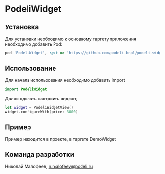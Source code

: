 # PodeliWidget

## Установка

Для установки необходимо к основному таргету приложения необходимо добавить Pod:
```ruby
pod 'PodeliWidget', :git => 'https://github.com/podeli-bnpl/podeli-widget-ios.git', :tag => '0.0.1''
```

## Использование

Для начала использования необходимо добавить import
```swift
import PodeliWidget

```
Далее сделать настроить виджет, 
```swift
let widget = PodeliWidgetView()
widget.configureWith(price: 3000)
```

## Пример
Пример находится в проекте, в таргете DemoWidget

## Команда разработки

Николай Малофеев, n.malofeev@podeli.ru


